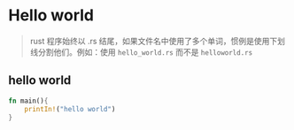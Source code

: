 # Hello world

>   rust 程序始终以 .rs 结尾，如果文件名中使用了多个单词，惯例是使用下划线分割他们。例如：使用 `hello_world.rs` 而不是 `helloworld.rs` 

## hello world

```rust
fn main(){
    printIn!("hello world")
}
```



